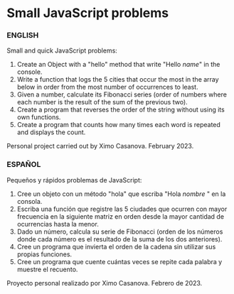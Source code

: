 # Small JavaScript problems

### ENGLISH
Small and quick JavaScript problems:
1. Create an Object with a "hello" method that write "Hello *name*" in the console.
2. Write a function that logs the 5 cities that occur the most in the array below in order from the most number of occurrences to least.
3. Given a number, calculate its Fibonacci series (order of numbers where each number is the result of the sum of the previous two).
4. Create a program that reverses the order of the string without using its own functions.
5. Create a program that counts how many times each word is repeated and displays the count.

Personal project carried out by Ximo Casanova. February 2023.

### ESPAÑOL
Pequeños y rápidos problemas de JavaScript:
1. Cree un objeto con un método "hola" que escriba "Hola *nombre* " en la consola.
2. Escriba una función que registre las 5 ciudades que ocurren con mayor frecuencia en la siguiente matriz en orden desde la mayor cantidad de ocurrencias hasta la menor.
3. Dado un número, calcula su serie de Fibonacci (orden de los números donde cada número es el resultado de la suma de los dos anteriores).
4. Cree un programa que invierta el orden de la cadena sin utilizar sus propias funciones.
5. Cree un programa que cuente cuántas veces se repite cada palabra y muestre el recuento.

Proyecto personal realizado por Ximo Casanova. Febrero de 2023.
